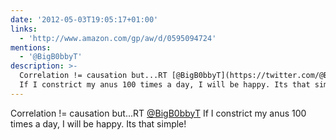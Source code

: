 ```yaml
---
date: '2012-05-03T19:05:17+01:00'
links:
  - 'http://www.amazon.com/gp/aw/d/0595094724'
mentions:
  - '@BigB0bbyT'
description: >-
  Correlation != causation but...RT [@BigB0bbyT](https://twitter.com/@BigB0bbyT)
  If I constrict my anus 100 times a day, I will be happy. Its that simple!
---
```

Correlation != causation but...RT [@BigB0bbyT](https://twitter.com/@BigB0bbyT) If I constrict my anus 100 times a day, I will be happy. Its that simple! 
